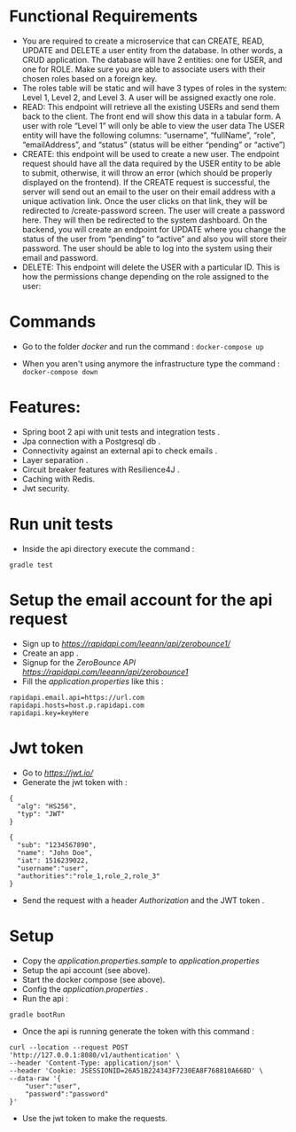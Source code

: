 
# Functional Requirements

* You are required to create a microservice that can CREATE, READ, UPDATE and DELETE a user entity from the database. In other words, a CRUD application.
The database will have 2 entities: one for USER, and one for ROLE. Make sure you are able to associate users with their chosen roles based on a foreign key.
* The roles table will be static and will have 3 types of roles in the system: Level 1, Level 2, and Level 3.
A user will be assigned exactly one role.
* READ: This endpoint will retrieve all the existing USERs and send them back to the client. The front end will show this data in a tabular form.
A user with role “Level 1” will only be able to view the user data
The USER entity will have the following columns: “username”, “fullName”, “role”, “emailAddress”, and “status” (status will be either “pending” or “active”)
* CREATE: this endpoint will be used to create a new user. The endpoint request should have all the data required by the USER entity to be able to submit, otherwise, it will throw an error (which should be properly displayed on the frontend).
If the CREATE request is successful, the server will send out an email to the user on their email address with a unique activation link.
Once the user clicks on that link, they will be redirected to <your application url>/create-password screen.
The user will create a password here. They will then be redirected to the system dashboard. On the backend, you will create an endpoint for UPDATE where you change the status of the user from “pending” to “active” and also you will store their password.
The user should be able to log into the system using their email and password.
* DELETE: This endpoint will delete the USER with a particular ID.
This is how the permissions change depending on the role assigned to the user:

Commands
========

* Go to the folder *docker* and run the command :
`docker-compose up`

* When you aren't using anymore the infrastructure type the command :
`docker-compose down`

Features:
=========

* Spring boot 2 api with unit tests and integration tests .
* Jpa connection with a Postgresql db .
* Connectivity against an external api to check emails .
* Layer separation .
* Circuit breaker features with Resilience4J .
* Caching with Redis.
* Jwt security.

Run unit tests
==============

* Inside the api directory execute the command :
```
gradle test
```

Setup the email account for the api request
===========================================

* Sign up to *https://rapidapi.com/leeann/api/zerobounce1/*
* Create an app .
* Signup for the *ZeroBounce API* *https://rapidapi.com/leeann/api/zerobounce1*
* Fill the *application.properties* like this :
```
rapidapi.email.api=https://url.com
rapidapi.hosts=host.p.rapidapi.com
rapidapi.key=keyHere
```

Jwt token
=========

* Go to *https://jwt.io/*
* Generate the jwt token with :
```
{
  "alg": "HS256",
  "typ": "JWT"
}
```
```
{
  "sub": "1234567890",
  "name": "John Doe",
  "iat": 1516239022,
  "username":"user",
  "authorities":"role_1,role_2,role_3"
}
```
* Send the request with a header *Authorization* and the JWT token .

Setup
=====

* Copy the *application.properties.sample* to *application.properties*
* Setup the api account (see above).
* Start the docker compose (see above).
* Config the *application.properties* .
* Run the api : 
```
gradle bootRun
```
* Once the api is running generate the token with this command :
```
curl --location --request POST 'http://127.0.0.1:8080/v1/authentication' \
--header 'Content-Type: application/json' \
--header 'Cookie: JSESSIONID=26A51B224343F7230EA8F768810A668D' \
--data-raw '{
    "user":"user",
    "password":"password"
}'
```
* Use the jwt token to make the requests.



